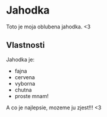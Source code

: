 # Jahodka   

Toto je moja oblubena jahodka. <3

## Vlastnosti

Jahodka je:

* fajna
* cervena
* vyborna
* chutna
* proste mnam!

A co je najlepsie, mozeme ju zjest!!! <3